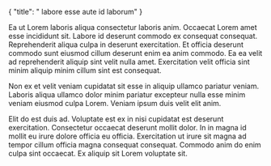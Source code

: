 {
  "title": " labore esse aute id laborum"
}

Ea ut Lorem laboris aliqua consectetur laboris anim. Occaecat Lorem amet esse incididunt sit. Labore id deserunt commodo ex consequat consequat. Reprehenderit aliqua culpa in deserunt exercitation. Et officia deserunt commodo sunt eiusmod cillum deserunt enim ea anim commodo. Ea ea velit ad reprehenderit aliquip sint velit nulla amet. Exercitation velit officia sint minim aliquip minim cillum sint est consequat.

Non ex et velit veniam cupidatat sit esse in aliquip ullamco pariatur veniam. Laboris aliqua ullamco dolor minim pariatur excepteur nulla esse minim veniam eiusmod culpa Lorem. Veniam ipsum duis velit elit anim.

Elit do est duis ad. Voluptate est ex in nisi cupidatat est deserunt exercitation. Consectetur occaecat deserunt mollit dolor. In in magna id mollit eu irure dolore officia eu officia. Exercitation ut irure sit magna ad tempor cillum officia magna consequat consequat. Commodo anim do enim culpa sint occaecat. Ex aliquip sit Lorem voluptate sit.